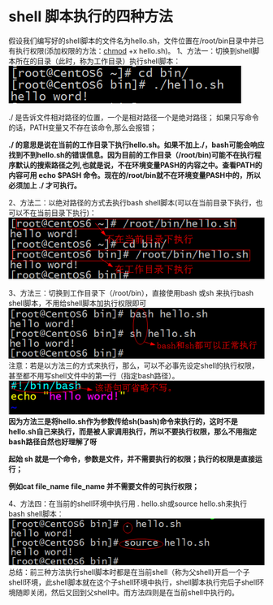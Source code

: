 #  shell 脚本执行的四种方法





假设我们编写好的shell脚本的文件名为hello.sh，文件位置在/root/bin目录中并已有执行权限(添加权限的方法：[chmod](https://so.csdn.net/so/search?q=chmod&spm=1001.2101.3001.7020) +x hello.sh)。
1、方法一：切换到shell脚本所在的目录（此时，称为工作目录）执行shell脚本：
![在这里插入图片描述](shell脚本执行的四种方法.assets/112a42877f3c428b83f11a48347692f6.png)



./ 是告诉文件相对路径的位置，一个是相对路径一个是绝对路径；  如果只写命令的话，PATH变量又不存在该命令,那么会报错；

**./ 的意思是说在当前的工作目录下执行hello.sh。如果不加上./，bash可能会响应找到不到hello.sh的错误信息。因为目前的工作目录（/root/bin)可能不在执行程序默认的搜索路径之列,也就是说，不在环境变量PASH的内容之中。查看PATH的内容可用 echo $PASH 命令。现在的/root/bin就不在环境变量PASH中的，所以必须加上 ./ 才可执行。**

2、方法二：以绝对路径的方式去执行bash shell脚本(可以在当前目录下执行，也可以不在当前目录下执行)：
![在这里插入图片描述](shell脚本执行的四种方法.assets/3568933559ff40998880e00fe2cfc02b.png)



3、方法三：切换到工作目录下（/root/bin），直接使用bash 或sh 来执行bash shell脚本，不用给shell脚本加执行权限即可
![在这里插入图片描述](shell脚本执行的四种方法.assets/21395aef5a05498d8fb410f6069060ec.png)
注意：若是以方法三的方式来执行，那么，可以不必事先设定shell的执行权限，甚至都不用写shell文件中的第一行（指定bash路径）。
![在这里插入图片描述](shell脚本执行的四种方法.assets/cc9fc1814fec4814b6e75463848e530a.png)
**因为方法三是将hello.sh作为参数传给sh(bash)命令来执行的，这时不是hello.sh自己来执行，而是被人家调用执行，所以不要执行权限，那么不用指定bash路径自然也好理解了呀**

**起始 sh 就是一个命令，参数是文件，并不需要执行的权限；执行的权限是直接运行；**

**例如cat file_name file_name 并不需要文件的可执行权限；**



4、方法四：在当前的shell环境中执行用 . hello.sh或source hello.sh来执行 bash shell脚本：
![在这里插入图片描述](shell脚本执行的四种方法.assets/a0dfd1756ed740fe9e1888742a6d061f.png)
总结：前三种方法执行shell脚本时都是在当前shell（称为父shell)开启一个子shell环境，此shell脚本就在这个子shell环境中执行，shell脚本执行完后子shell环境随即关闭，然后又回到父shell中。而方法四则是在当前shell中执行的。